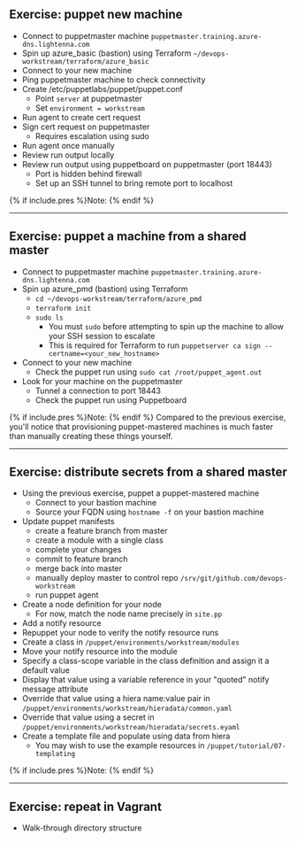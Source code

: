 
## Exercise: puppet new machine
+ Connect to puppetmaster machine
`puppetmaster.training.azure-dns.lightenna.com`
+ Spin up azure_basic (bastion) using Terraform
`~/devops-workstream/terraform/azure_basic`
+ Connect to your new machine
+ Ping puppetmaster machine to check connectivity
+ Create /etc/puppetlabs/puppet/puppet.conf
    + Point `server` at puppetmaster
    + Set `environment = workstream`
+ Run agent to create cert request
+ Sign cert request on puppetmaster
    + Requires escalation using sudo
+ Run agent once manually
+ Review run output locally
+ Review run output using puppetboard on puppetmaster (port 18443)
    + Port is hidden behind firewall
    + Set up an SSH tunnel to bring remote port to localhost

{% if include.pres %}Note: {% endif %}

---

## Exercise: puppet a machine from a shared master
+ Connect to puppetmaster machine
`puppetmaster.training.azure-dns.lightenna.com`
+ Spin up azure_pmd (bastion) using Terraform
    + `cd ~/devops-workstream/terraform/azure_pmd`
    + `terraform init`
    + `sudo ls`
        + You must `sudo` before attempting to spin up the machine to allow your SSH session to escalate
        + This is required for Terraform to run `puppetserver ca sign --certname=<your_new_hostname>`
+ Connect to your new machine
    + Check the puppet run using `sudo cat /root/puppet_agent.out`
+ Look for your machine on the puppetmaster
    + Tunnel a connection to port 18443
    + Check the puppet run using Puppetboard

{% if include.pres %}Note: {% endif %}
Compared to the previous exercise, you'll notice that provisioning puppet-mastered machines is much faster than manually creating these things yourself.

---

## Exercise: distribute secrets from a shared master
+ Using the previous exercise, puppet a puppet-mastered machine 
    + Connect to your bastion machine
    + Source your FQDN using `hostname -f` on your bastion machine
+ Update puppet manifests
    + create a feature branch from master
    + create a module with a single class
    + complete your changes
    + commit to feature branch
    + merge back into master
    + manually deploy master to control repo `/srv/git/github.com/devops-workstream`
    + run puppet agent 
+ Create a node definition for your node
    + For now, match the node name precisely in `site.pp`
+ Add a notify resource
+ Repuppet your node to verify the notify resource runs
+ Create a class in `/puppet/environments/workstream/modules`
+ Move your notify resource into the module
+ Specify a class-scope variable in the class definition and assign it a default value
+ Display that value using a variable reference in your "quoted" notify message attribute
+ Override that value using a hiera name:value pair in `/puppet/environments/workstream/hieradata/common.yaml`
+ Override that value using a secret in `/puppet/environments/workstream/hieradata/secrets.eyaml`
+ Create a template file and populate using data from hiera
    + You may wish to use the example resources in `/puppet/tutorial/07-templating`

{% if include.pres %}Note: {% endif %}

---

## Exercise: repeat in Vagrant
+ Walk-through directory structure
